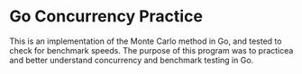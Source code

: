# Go Concurrency Practice
This is an implementation of the Monte Carlo method in Go, and tested to check for benchmark speeds. The purpose of this program was to practicea and better understand concurrency and benchmark testing in Go.
